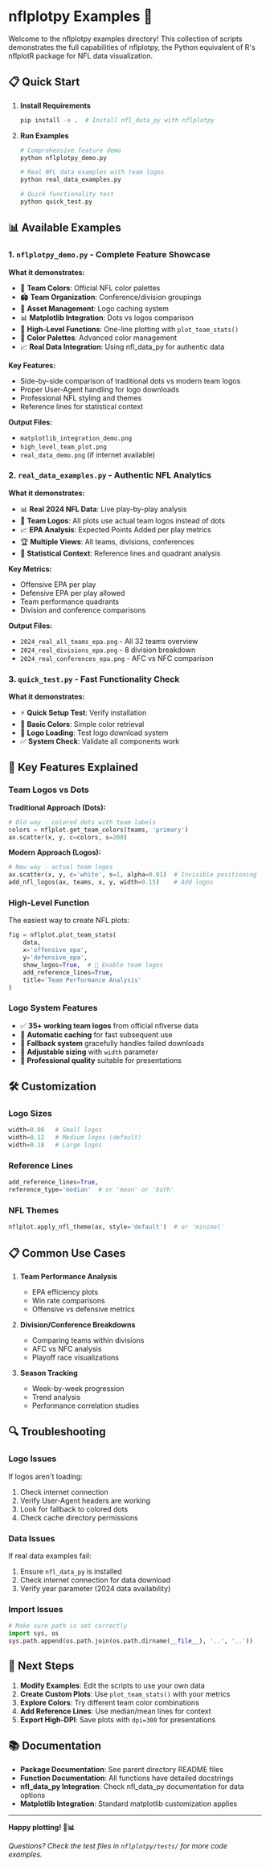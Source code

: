 # nflplotpy Examples 🏈

Welcome to the nflplotpy examples directory! This collection of scripts demonstrates the full capabilities of nflplotpy, the Python equivalent of R's nflplotR package for NFL data visualization.

## 📋 Quick Start

1. **Install Requirements**
   ```bash
   pip install -e .  # Install nfl_data_py with nflplotpy
   ```

2. **Run Examples**
   ```bash
   # Comprehensive feature demo
   python nflplotpy_demo.py
   
   # Real NFL data examples with team logos
   python real_data_examples.py
   
   # Quick functionality test
   python quick_test.py
   ```

## 📊 Available Examples

### 1. `nflplotpy_demo.py` - Complete Feature Showcase

**What it demonstrates:**
- 🎨 **Team Colors**: Official NFL color palettes
- 🏟️ **Team Organization**: Conference/division groupings  
- 💾 **Asset Management**: Logo caching system
- 📊 **Matplotlib Integration**: Dots vs logos comparison
- 🚀 **High-Level Functions**: One-line plotting with `plot_team_stats()`
- 🎯 **Color Palettes**: Advanced color management
- 📈 **Real Data Integration**: Using nfl_data_py for authentic data

**Key Features:**
- Side-by-side comparison of traditional dots vs modern team logos
- Proper User-Agent handling for logo downloads
- Professional NFL styling and themes
- Reference lines for statistical context

**Output Files:**
- `matplotlib_integration_demo.png`
- `high_level_team_plot.png`
- `real_data_demo.png` (if internet available)

### 2. `real_data_examples.py` - Authentic NFL Analytics

**What it demonstrates:**
- 📊 **Real 2024 NFL Data**: Live play-by-play analysis
- 🏈 **Team Logos**: All plots use actual team logos instead of dots
- 📈 **EPA Analysis**: Expected Points Added per play metrics
- 🏆 **Multiple Views**: All teams, divisions, conferences
- 🎯 **Statistical Context**: Reference lines and quadrant analysis

**Key Metrics:**
- Offensive EPA per play
- Defensive EPA per play allowed  
- Team performance quadrants
- Division and conference comparisons

**Output Files:**
- `2024_real_all_teams_epa.png` - All 32 teams overview
- `2024_real_divisions_epa.png` - 8 division breakdown
- `2024_real_conferences_epa.png` - AFC vs NFC comparison

### 3. `quick_test.py` - Fast Functionality Check

**What it demonstrates:**
- ⚡ **Quick Setup Test**: Verify installation
- 🎨 **Basic Colors**: Simple color retrieval
- 🏈 **Logo Loading**: Test logo download system
- ✅ **System Check**: Validate all components work

## 🔑 Key Features Explained

### Team Logos vs Dots

**Traditional Approach (Dots):**
```python
# Old way - colored dots with team labels
colors = nflplot.get_team_colors(teams, 'primary')
ax.scatter(x, y, c=colors, s=200)
```

**Modern Approach (Logos):**
```python  
# New way - actual team logos
ax.scatter(x, y, c='white', s=1, alpha=0.01)  # Invisible positioning
add_nfl_logos(ax, teams, x, y, width=0.15)    # Add logos
```

### High-Level Function

The easiest way to create NFL plots:

```python
fig = nflplot.plot_team_stats(
    data,
    x='offensive_epa', 
    y='defensive_epa',
    show_logos=True,  # 🔑 Enable team logos
    add_reference_lines=True,
    title='Team Performance Analysis'
)
```

### Logo System Features

- ✅ **35+ working team logos** from official nflverse data
- 💾 **Automatic caching** for fast subsequent use
- 🔄 **Fallback system** gracefully handles failed downloads
- 📏 **Adjustable sizing** with `width` parameter
- 🎯 **Professional quality** suitable for presentations

## 🛠️ Customization

### Logo Sizes
```python
width=0.08   # Small logos
width=0.12   # Medium logos (default)
width=0.18   # Large logos
```

### Reference Lines
```python
add_reference_lines=True,
reference_type='median'  # or 'mean' or 'both'
```

### NFL Themes
```python
nflplot.apply_nfl_theme(ax, style='default')  # or 'minimal'
```

## 📋 Common Use Cases

1. **Team Performance Analysis**
   - EPA efficiency plots
   - Win rate comparisons
   - Offensive vs defensive metrics

2. **Division/Conference Breakdowns**
   - Comparing teams within divisions
   - AFC vs NFC analysis
   - Playoff race visualizations

3. **Season Tracking**
   - Week-by-week progression
   - Trend analysis
   - Performance correlation studies

## 🔍 Troubleshooting

### Logo Issues
If logos aren't loading:
1. Check internet connection
2. Verify User-Agent headers are working
3. Look for fallback to colored dots
4. Check cache directory permissions

### Data Issues  
If real data examples fail:
1. Ensure `nfl_data_py` is installed
2. Check internet connection for data download
3. Verify year parameter (2024 data availability)

### Import Issues
```python
# Make sure path is set correctly
import sys, os
sys.path.append(os.path.join(os.path.dirname(__file__), '..', '..'))
```

## 🎯 Next Steps

1. **Modify Examples**: Edit the scripts to use your own data
2. **Create Custom Plots**: Use `plot_team_stats()` with your metrics
3. **Explore Colors**: Try different team color combinations
4. **Add Reference Lines**: Use median/mean lines for context
5. **Export High-DPI**: Save plots with `dpi=300` for presentations

## 📚 Documentation

- **Package Documentation**: See parent directory README files
- **Function Documentation**: All functions have detailed docstrings
- **nfl_data_py Integration**: Check nfl_data_py documentation for data options
- **Matplotlib Integration**: Standard matplotlib customization applies

---

**Happy plotting! 🏈📊**

*Questions? Check the test files in `nflplotpy/tests/` for more code examples.*